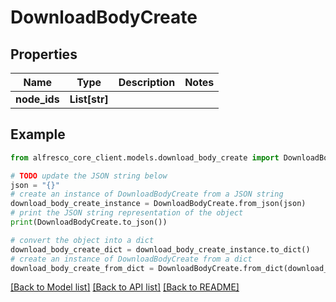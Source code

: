 # DownloadBodyCreate


## Properties

Name | Type | Description | Notes
------------ | ------------- | ------------- | -------------
**node_ids** | **List[str]** |  | 

## Example

```python
from alfresco_core_client.models.download_body_create import DownloadBodyCreate

# TODO update the JSON string below
json = "{}"
# create an instance of DownloadBodyCreate from a JSON string
download_body_create_instance = DownloadBodyCreate.from_json(json)
# print the JSON string representation of the object
print(DownloadBodyCreate.to_json())

# convert the object into a dict
download_body_create_dict = download_body_create_instance.to_dict()
# create an instance of DownloadBodyCreate from a dict
download_body_create_from_dict = DownloadBodyCreate.from_dict(download_body_create_dict)
```
[[Back to Model list]](../README.md#documentation-for-models) [[Back to API list]](../README.md#documentation-for-api-endpoints) [[Back to README]](../README.md)


